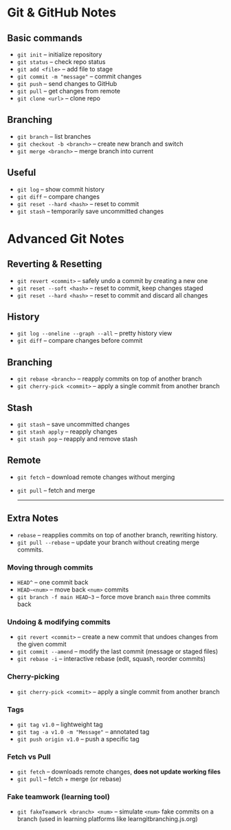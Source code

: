 # Git & GitHub Notes

## Basic commands
- `git init` – initialize repository
- `git status` – check repo status
- `git add <file>` – add file to stage
- `git commit -m "message"` – commit changes
- `git push` – send changes to GitHub
- `git pull` – get changes from remote
- `git clone <url>` – clone repo

## Branching
- `git branch` – list branches
- `git checkout -b <branch>` – create new branch and switch
- `git merge <branch>` – merge branch into current

## Useful
- `git log` – show commit history
- `git diff` – compare changes
- `git reset --hard <hash>` – reset to commit
- `git stash` – temporarily save uncommitted changes

# Advanced Git Notes

## Reverting & Resetting
- `git revert <commit>` – safely undo a commit by creating a new one
- `git reset --soft <hash>` – reset to commit, keep changes staged
- `git reset --hard <hash>` – reset to commit and discard all changes

## History
- `git log --oneline --graph --all` – pretty history view
- `git diff` – compare changes before commit

## Branching
- `git rebase <branch>` – reapply commits on top of another branch
- `git cherry-pick <commit>` – apply a single commit from another branch

## Stash
- `git stash` – save uncommitted changes
- `git stash apply` – reapply changes
- `git stash pop` – reapply and remove stash

## Remote
- `git fetch` – download remote changes without merging
- `git pull` – fetch and merge


  ---


## Extra Notes

- `rebase` – reapplies commits on top of another branch, rewriting history.  
- `git pull --rebase` – update your branch without creating merge commits.  

### Moving through commits
- `HEAD^` – one commit back  
- `HEAD~<num>` – move back `<num>` commits  
- `git branch -f main HEAD~3` – force move branch `main` three commits back  

### Undoing & modifying commits
- `git revert <commit>` – create a new commit that undoes changes from the given commit  
- `git commit --amend` – modify the last commit (message or staged files)  
- `git rebase -i` – interactive rebase (edit, squash, reorder commits)  

### Cherry-picking
- `git cherry-pick <commit>` – apply a single commit from another branch  

### Tags
- `git tag v1.0` – lightweight tag  
- `git tag -a v1.0 -m "Message"` – annotated tag  
- `git push origin v1.0` – push a specific tag  

### Fetch vs Pull
- `git fetch` – downloads remote changes, **does not update working files**  
- `git pull` – fetch + merge (or rebase)  

### Fake teamwork (learning tool)
- `git fakeTeamwork <branch> <num>` – simulate `<num>` fake commits on a branch (used in learning platforms like learngitbranching.js.org)

 
